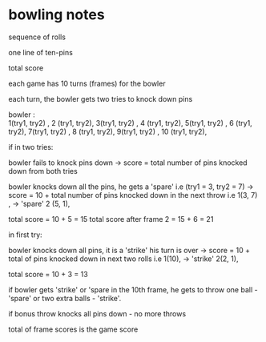 # bowling notes

sequence of rolls 

one line of ten-pins

total score 

each game  has 10 turns (frames) for the bowler

each turn, the bowler gets two tries to knock down pins

bowler :  
1(try1, try2) , 
2 (try1, try2),
3(try1, try2) , 
4 (try1, try2),
5(try1, try2) , 
6 (try1, try2),
7(try1, try2) , 
8 (try1, try2),
9(try1, try2) , 
10 (try1, try2),

if 
in two tries:

  bowler fails to knock pins down -> score =  total number of pins knocked down from both tries 

  bowler knocks down all the pins, he gets a 'spare' 
  i.e (try1 = 3, try2 = 7)
  -> score = 10 + total number of pins knocked down in the next throw 
  i.e 
  1(3, 7) , -> 'spare'
  2 (5, 1),

  total score = 10 + 5 = 15
  total score after frame 2 = 15 + 6 = 21

in first try:

  bowler knocks down all pins, it is a 'strike'
  his turn is over -> score = 10 + total of pins knocked down in next two rolls 
  i.e 
  1(10), -> 'strike'
  2(2, 1),

  total score = 10 + 3 = 13


if 
bowler gets 'strike' or 'spare in the 10th frame, he gets to throw 
  one ball  - 'spare'  or two extra balls - 'strike'. 

  if bonus throw knocks all pins down - no more throws 


total of frame scores is the game score 


